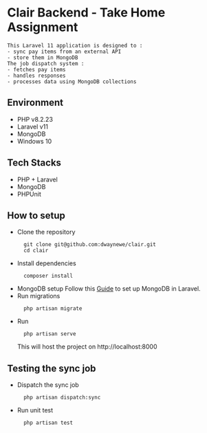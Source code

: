 # Clair Backend - Take Home Assignment
```
This Laravel 11 application is designed to :
- sync pay items from an external API
- store them in MongoDB
The job dispatch system :
- fetches pay items
- handles responses
- processes data using MongoDB collections
```

## Environment
- PHP v8.2.23
- Laravel v11
- MongoDB
- Windows 10

## Tech Stacks
- PHP + Laravel
- MongoDB
- PHPUnit

## How to setup
- Clone the repository
  ```shell
    git clone git@github.com:dwaynewe/clair.git
    cd clair
  ```
- Install dependencies
  ```shell
    composer install
  ```
- MongoDB setup
    Follow this [Guide](https://medium.com/@jsxfardin/mongodb-integration-with-laravel-11-2d191fadfe9e) to set up MongoDB in Laravel.
- Run migrations
  ```shell
    php artisan migrate
  ```
- Run
  ```shell
    php artisan serve
  ```
  This will host the project on http://localhost:8000

## Testing the sync job
- Dispatch the sync job
  ```shell
    php artisan dispatch:sync
  ```
- Run unit test
  ```shell
    php artisan test
  ```
